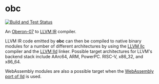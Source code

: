 # obc

[![Build and Test Status](https://github.com/raulcostajunior/obc/actions/workflows/cmake.yml/badge.svg)](https://github.com/raulcostajunior/obc/actions/workflows/cmake.yml)

An [Oberon-07](https://people.inf.ethz.ch/wirth/Oberon/Oberon07.Report.pdf)
to [LLVM IR](https://llvm.org/docs/LangRef.html) compiler.

LLVM IR code emitted by **obc** can then be compiled to native binary modules for a number of different architectures by
using the [LLVM llc](https://llvm.org/docs/CommandGuide/llc.html) compiler and the [LLVM lld](https://lld.llvm.org)
linker. Possible target architectures for LLVM's backend stack include AArc64, ARM, PowerPC. RISC-V, x86_32, and x86_64.

WebAssembly modules are also a possible target when the [WebAssembly port of lld](https://lld.llvm.org/WebAssembly.html)
is used. 

